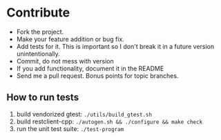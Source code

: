 # Contribute
- Fork the project.
- Make your feature addition or bug fix.
- Add tests for it. This is important so I don't break it in a future version
  unintentionally.
- Commit, do not mess with version
- If you add functionality, document it in the README
- Send me a pull request. Bonus points for topic branches.

## How to run tests

1. build vendorized gtest: `./utils/build_gtest.sh`
2. build restclient-cpp: `./autogen.sh && ./configure && make check`
3. run the unit test suite: `./test-program`
